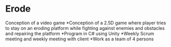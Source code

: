 # Erode
Conception of a video game
*Conception of a 2.5D game where player tries to stay 
 on an eroding platform while fighting against enemies 
 and obstacles and repairing the platform
 *Program in C# using Unity
 *Weekly Scrum meeting and weekly meeting with client
 *Work as a team of 4 persons
